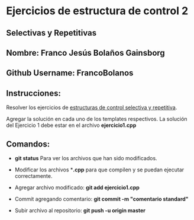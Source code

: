 # Ejercicios de estructura de control 2
## Selectivas y Repetitivas

Nombre: Franco Jesús Bolaños Gainsborg
--

Github Username: FrancoBolanos
--

Instrucciones:
--
Resolver los ejercicios de [estructuras de control selectiva y repetitiva](https://github.com/cs1102-lab1-09-2019-2/oop1_structure_control_2_template/blob/master/Ejercicios_estructuras_de_control.PDF).

Agregar la solución en cada uno de los templates respectivos.
La solución del Ejercicio 1 debe estar en el archivo **ejercicio1.cpp**

Comandos:
--
- **git status** Para ver los archivos que han sido modificados.

- Modificar los archivos ***.cpp** para que compilen y se puedan ejecutar correctamente.

- Agregar archivo modificado:  **git add ejercicio1.cpp**

- Commit agregando comentario: **git commit -m "comentario standard"**

- Subir archivo al repositorio: **git push -u origin master**
